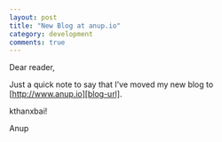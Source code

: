 ```yaml
---
layout: post
title: "New Blog at anup.io"
category: development
comments: true
---
```


Dear reader,

Just a quick note to say that I've moved my new blog to [http://www.anup.io][blog-url].

kthanxbai!

Anup

[blog-url]: http://www.anup.io
